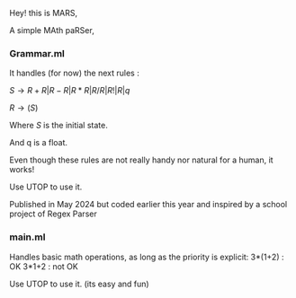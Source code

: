 Hey! this is MARS,

A simple MAth paRSer,

### Grammar.ml
It handles (for now) the next rules : 

$S \rightarrow R+R|R-R|R*R|R/R|R!|R|q$

$R\rightarrow (S)$

Where $S$ is the initial state.

And q is a float.

Even though these rules are not really handy nor natural for a human, it works!

Use UTOP to use it.

Published in May 2024 but coded earlier this year and inspired by a school project of Regex Parser

### main.ml
Handles basic math operations, as long as the priority is explicit:
3*(1+2) : OK
3*1+2 : not OK

Use UTOP to use it. (its easy and fun)

